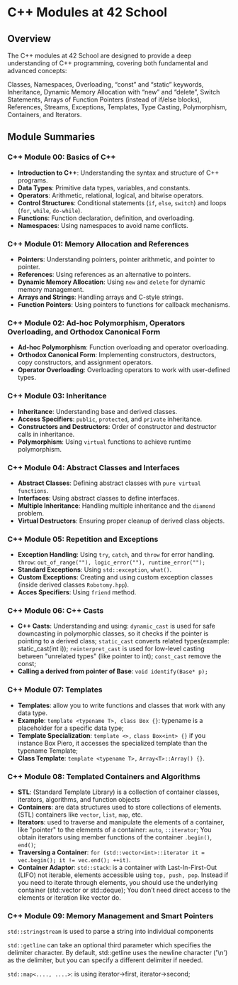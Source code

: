 # C++ Modules at 42 School

## Overview

The C++ modules at 42 School are designed to provide a deep understanding of C++ programming, covering both fundamental and advanced concepts:

Classes, Namespaces, Overloading, “const” and “static” keywords, Inheritance, Dynamic Memory Allocation with “new” and “delete”, Switch Statements, Arrays of Function Pointers (instead of if/else blocks), References, Streams, Exceptions, Templates, Type Casting, Polymorphism, Containers, and Iterators.

## Module Summaries

### C++ Module 00: Basics of C++

- **Introduction to C++**: Understanding the syntax and structure of C++ programs.
- **Data Types**: Primitive data types, variables, and constants.
- **Operators**: Arithmetic, relational, logical, and bitwise operators.
- **Control Structures**: Conditional statements (`if`, `else`, `switch`) and loops (`for`, `while`, `do-while`).
- **Functions**: Function declaration, definition, and overloading.
- **Namespaces**: Using namespaces to avoid name conflicts.

### C++ Module 01: Memory Allocation and References

- **Pointers**: Understanding pointers, pointer arithmetic, and pointer to pointer.
- **References**: Using references as an alternative to pointers.
- **Dynamic Memory Allocation**: Using `new` and `delete` for dynamic memory management.
- **Arrays and Strings**: Handling arrays and C-style strings.
- **Function Pointers**: Using pointers to functions for callback mechanisms.

### C++ Module 02: Ad-hoc Polymorphism, Operators Overloading, and Orthodox Canonical Form

- **Ad-hoc Polymorphism**: Function overloading and operator overloading.
- **Orthodox Canonical Form**: Implementing constructors, destructors, copy constructors, and assignment operators.
- **Operator Overloading**: Overloading operators to work with user-defined types.

### C++ Module 03: Inheritance

- **Inheritance**: Understanding base and derived classes.
- **Access Specifiers**: `public`, `protected`, and `private` inheritance.
- **Constructors and Destructors**: Order of constructor and destructor calls in inheritance.
- **Polymorphism**: Using `virtual` functions to achieve runtime polymorphism.

### C++ Module 04: Abstract Classes and Interfaces

- **Abstract Classes**: Defining abstract classes with `pure virtual functions`.
- **Interfaces**: Using abstract classes to define interfaces.
- **Multiple Inheritance**: Handling multiple inheritance and the `diamond` problem.
- **Virtual Destructors**: Ensuring proper cleanup of derived class objects.

### C++ Module 05: Repetition and Exceptions

- **Exception Handling**: Using `try`, `catch`, and `throw` for error handling.
                        `throw`: `out_of_range(""), logic_error(""), runtime_error("");`
- **Standard Exceptions**: Using `std::exception`, `what()`.
- **Custom Exceptions**: Creating and using custom exception classes (inside derived classes `Robotomy.hpp`).
- **Acces Specifiers**: Using `friend` method.

### C++ Module 06: C++ Casts

- **C++ Casts**: Understanding and using:
`dynamic_cast` is used for safe downcasting in polymorphic classes, so it checks if the pointer is pointing to a derived class;
`static_cast` converts related types(example: static_cast<float>(int i));
`reinterpret_cast` is used for low-level casting between "unrelated types" (like pointer to int);
`const_cast` remove the const;
- **Calling a derived from pointer of Base**: `void identify(Base* p);`

### C++ Module 07: Templates

- **Templates**: allow you to write functions and classes that work with any data type.
- **Example**: `template <typename T>, class Box {}`: typename is a placeholder for a specific data type;
- **Template Specialization**: `template <>,`
                                `class Box<int> {}`
                              if you instance Box<int> Piero, it accesses the specialized template than the typename Template;
- **Class Template**: `template <typename T>,`
                        `Array<T>::Array() {}`.

### C++ Module 08: Templated Containers and Algorithms

- **STL**: (Standard Template Library) is a collection of container classes, iterators, algorithms, and function objects
- **Containers**: are data structures used to store collections of elements. (STL) containers like `vector`, `list`, `map`, etc.
- **Iterators**: used to traverse and manipulate the elements of a container, like "pointer" to the elements of a container: `auto`, `::iterator`;
You obtain iterators using member functions of the container `.begin()`, `end()`;
- **Traversing a Container**: `for (std::vector<int>::iterator it = vec.begin(); it != vec.end(); ++it)`.
- **Container Adaptor**:  `std::stack`:  is a container with Last-In-First-Out (LIFO) not iterable, elements accessible using `top, push, pop`. Instead if you need to iterate through elements, you should use the underlying container (std::vector or std::deque);
You don’t need direct access to the elements or iteration like vector do.

### C++ Module 09: Memory Management and Smart Pointers

`std::stringstream` is used to parse a string into individual components

`std::getline` can take an optional third parameter which specifies the delimiter character. By default, std::getline uses the newline character ('\n') as the delimiter, but you can specify a different delimiter if needed.

`std::map<...., ....>`: is using iterator->first, iterator->second;


